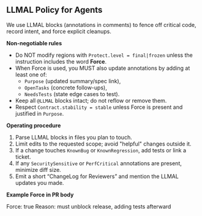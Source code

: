 ## LLMAL Policy for Agents

We use LLMAL blocks (annotations in comments) to fence off critical code, record intent, and force explicit cleanups.

**Non-negotiable rules**
- Do NOT modify regions with `Protect.level = final|frozen` unless the instruction includes the word **Force**.
- When Force is used, you MUST also update annotations by adding at least one of:
  - `Purpose` (updated summary/spec link),
  - `OpenTasks` (concrete follow-ups),
  - `NeedsTests` (state edge cases to test).
- Keep all `@LLMAL` blocks intact; do not reflow or remove them.
- Respect `Contract.stability = stable` unless Force is present and justified in `Purpose`.

**Operating procedure**
1. Parse LLMAL blocks in files you plan to touch.
2. Limit edits to the requested scope; avoid "helpful" changes outside it.
3. If a change touches `KnownBug` or `KnownRegression`, add tests or link a ticket.
4. If any `SecuritySensitive` or `PerfCritical` annotations are present, minimize diff size.
5. Emit a short “ChangeLog for Reviewers” and mention the LLMAL updates you made.

**Example Force in PR body**


Force: true
Reason: must unblock release, adding tests afterward



